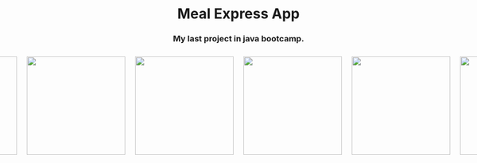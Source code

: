 <h1 align = center />
  Meal Express App
</h1>

<h3 align = center />
  My last project in java bootcamp.
</h3>

<div style="display: flex; justify-content: center;">
  <img src="https://github.com/muratalarcin/Fotolar/blob/main/Screenshot_1702835956.png" width="198" height="auto" style="margin: 10px;">
  <img src="https://github.com/muratalarcin/Fotolar/blob/main/Screenshot_1702835960.png" width="198" height="auto" style="margin: 10px;">
 <img src="https://github.com/muratalarcin/Fotolar/blob/main/Screenshot_1702835967.png" width="198" height="auto" style="margin: 10px;">
 <img src="https://github.com/muratalarcin/Fotolar/blob/main/Screenshot_1702835969.png" width="198" height="auto" style="margin: 10px;">
 <img src="https://github.com/muratalarcin/Fotolar/blob/main/Screenshot_1702836007.png" width="198" height="auto" style="margin: 10px;">

 <img src="https://github.com/muratalarcin/Fotolar/blob/main/Screenshot_1702836019.png" width="198" height="auto" style="margin: 10px;">
 <img src="https://github.com/muratalarcin/Fotolar/blob/main/Screenshot_1702836035.png" width="198" height="auto" style="margin: 10px;">
 <img src="https://github.com/muratalarcin/Fotolar/blob/main/Screenshot_1702836053.png" width="198" height="auto" style="margin: 10px;">
 <img src="https://github.com/muratalarcin/Fotolar/blob/main/Screenshot_1702836066.png" width="198" height="auto" style="margin: 10px;">
 <img src="https://github.com/muratalarcin/Fotolar/blob/main/Screenshot_1702836147.png" width="198" height="auto" style="margin: 10px;">

</div>
